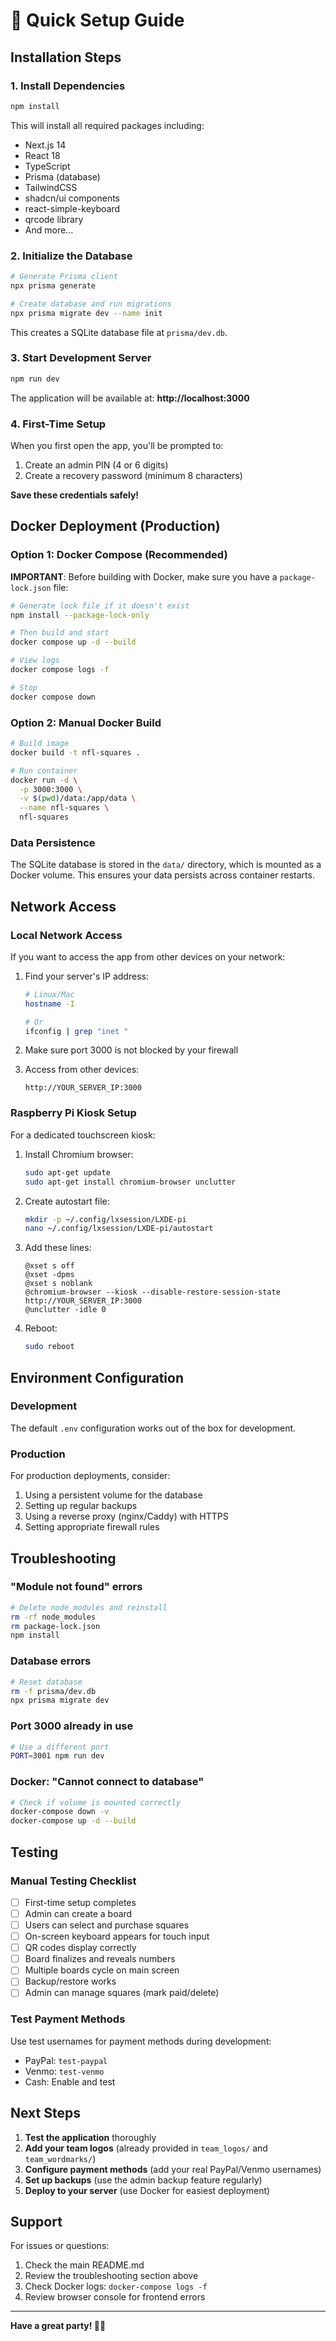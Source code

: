 # 🚀 Quick Setup Guide

## Installation Steps

### 1. Install Dependencies

```bash
npm install
```

This will install all required packages including:
- Next.js 14
- React 18
- TypeScript
- Prisma (database)
- TailwindCSS
- shadcn/ui components
- react-simple-keyboard
- qrcode library
- And more...

### 2. Initialize the Database

```bash
# Generate Prisma client
npx prisma generate

# Create database and run migrations
npx prisma migrate dev --name init
```

This creates a SQLite database file at `prisma/dev.db`.

### 3. Start Development Server

```bash
npm run dev
```

The application will be available at: **http://localhost:3000**

### 4. First-Time Setup

When you first open the app, you'll be prompted to:
1. Create an admin PIN (4 or 6 digits)
2. Create a recovery password (minimum 8 characters)

**Save these credentials safely!**

## Docker Deployment (Production)

### Option 1: Docker Compose (Recommended)

**IMPORTANT**: Before building with Docker, make sure you have a `package-lock.json` file:

```bash
# Generate lock file if it doesn't exist
npm install --package-lock-only

# Then build and start
docker compose up -d --build

# View logs
docker compose logs -f

# Stop
docker compose down
```

### Option 2: Manual Docker Build

```bash
# Build image
docker build -t nfl-squares .

# Run container
docker run -d \
  -p 3000:3000 \
  -v $(pwd)/data:/app/data \
  --name nfl-squares \
  nfl-squares
```

### Data Persistence

The SQLite database is stored in the `data/` directory, which is mounted as a Docker volume. This ensures your data persists across container restarts.

## Network Access

### Local Network Access

If you want to access the app from other devices on your network:

1. Find your server's IP address:
   ```bash
   # Linux/Mac
   hostname -I
   
   # Or
   ifconfig | grep "inet "
   ```

2. Make sure port 3000 is not blocked by your firewall

3. Access from other devices:
   ```
   http://YOUR_SERVER_IP:3000
   ```

### Raspberry Pi Kiosk Setup

For a dedicated touchscreen kiosk:

1. Install Chromium browser:
   ```bash
   sudo apt-get update
   sudo apt-get install chromium-browser unclutter
   ```

2. Create autostart file:
   ```bash
   mkdir -p ~/.config/lxsession/LXDE-pi
   nano ~/.config/lxsession/LXDE-pi/autostart
   ```

3. Add these lines:
   ```
   @xset s off
   @xset -dpms
   @xset s noblank
   @chromium-browser --kiosk --disable-restore-session-state http://YOUR_SERVER_IP:3000
   @unclutter -idle 0
   ```

4. Reboot:
   ```bash
   sudo reboot
   ```

## Environment Configuration

### Development

The default `.env` configuration works out of the box for development.

### Production

For production deployments, consider:

1. Using a persistent volume for the database
2. Setting up regular backups
3. Using a reverse proxy (nginx/Caddy) with HTTPS
4. Setting appropriate firewall rules

## Troubleshooting

### "Module not found" errors

```bash
# Delete node_modules and reinstall
rm -rf node_modules
rm package-lock.json
npm install
```

### Database errors

```bash
# Reset database
rm -f prisma/dev.db
npx prisma migrate dev
```

### Port 3000 already in use

```bash
# Use a different port
PORT=3001 npm run dev
```

### Docker: "Cannot connect to database"

```bash
# Check if volume is mounted correctly
docker-compose down -v
docker-compose up -d --build
```

## Testing

### Manual Testing Checklist

- [ ] First-time setup completes
- [ ] Admin can create a board
- [ ] Users can select and purchase squares
- [ ] On-screen keyboard appears for touch input
- [ ] QR codes display correctly
- [ ] Board finalizes and reveals numbers
- [ ] Multiple boards cycle on main screen
- [ ] Backup/restore works
- [ ] Admin can manage squares (mark paid/delete)

### Test Payment Methods

Use test usernames for payment methods during development:
- PayPal: `test-paypal`
- Venmo: `test-venmo`
- Cash: Enable and test

## Next Steps

1. **Test the application** thoroughly
2. **Add your team logos** (already provided in `team_logos/` and `team_wordmarks/`)
3. **Configure payment methods** (add your real PayPal/Venmo usernames)
4. **Set up backups** (use the admin backup feature regularly)
5. **Deploy to your server** (use Docker for easiest deployment)

## Support

For issues or questions:
1. Check the main README.md
2. Review the troubleshooting section above
3. Check Docker logs: `docker-compose logs -f`
4. Review browser console for frontend errors

---

**Have a great party! 🏈🎉**
